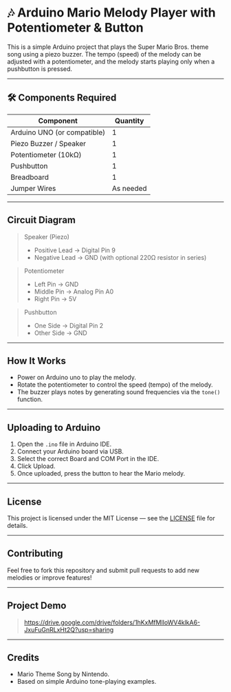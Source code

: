 # 🎶 Arduino Mario Melody Player with Potentiometer & Button

This is a simple Arduino project that plays the Super Mario Bros. theme song using a piezo buzzer. The tempo (speed) of the melody can be adjusted with a potentiometer, and the melody starts playing only when a pushbutton is pressed.

---

## 🛠 Components Required
| Component           | Quantity |
|---------------------|----------|
| Arduino UNO (or compatible) | 1 |
| Piezo Buzzer / Speaker      | 1 |
| Potentiometer (10kΩ)        | 1 |
| Pushbutton                  | 1 |
| Breadboard                  | 1 |
| Jumper Wires                | As needed |

---

## Circuit Diagram

> Speaker (Piezo)
> - Positive Lead → Digital Pin 9
> - Negative Lead → GND (with optional 220Ω resistor in series)

> Potentiometer
> - Left Pin → GND
> - Middle Pin → Analog Pin A0
> - Right Pin → 5V

> Pushbutton
> - One Side → Digital Pin 2
> - Other Side → GND


---

## How It Works
- Power on Arduino uno to play the melody.
- Rotate the potentiometer to control the speed (tempo) of the melody.
- The buzzer plays notes by generating sound frequencies via the `tone()` function.

---

## Uploading to Arduino
1. Open the `.ino` file in Arduino IDE.
2. Connect your Arduino board via USB.
3. Select the correct Board and COM Port in the IDE.
4. Click Upload.
5. Once uploaded, press the button to hear the Mario melody.

---

## License
This project is licensed under the MIT License — see the [LICENSE](LICENSE) file for details.

---

## Contributing
Feel free to fork this repository and submit pull requests to add new melodies or improve features!

---

## Project Demo
> https://drive.google.com/drive/folders/1hKxMfMlIoWV4klkA6-JxuFuGnRLxHt2Q?usp=sharing

---

## Credits
- Mario Theme Song by Nintendo.
- Based on simple Arduino tone-playing examples.
